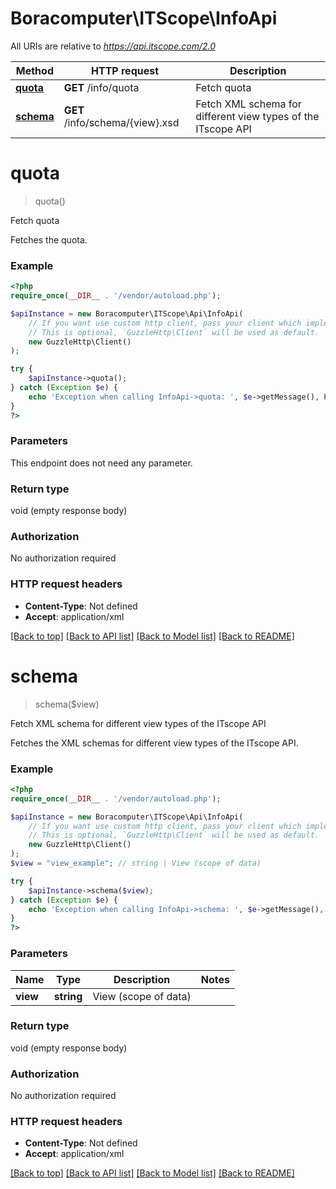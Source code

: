 # Boracomputer\ITScope\InfoApi

All URIs are relative to *https://api.itscope.com/2.0*

Method | HTTP request | Description
------------- | ------------- | -------------
[**quota**](InfoApi.md#quota) | **GET** /info/quota | Fetch quota
[**schema**](InfoApi.md#schema) | **GET** /info/schema/{view}.xsd | Fetch XML schema for different view types of the ITscope API


# **quota**
> quota()

Fetch quota

Fetches the quota.

### Example
```php
<?php
require_once(__DIR__ . '/vendor/autoload.php');

$apiInstance = new Boracomputer\ITScope\Api\InfoApi(
    // If you want use custom http client, pass your client which implements `GuzzleHttp\ClientInterface`.
    // This is optional, `GuzzleHttp\Client` will be used as default.
    new GuzzleHttp\Client()
);

try {
    $apiInstance->quota();
} catch (Exception $e) {
    echo 'Exception when calling InfoApi->quota: ', $e->getMessage(), PHP_EOL;
}
?>
```

### Parameters
This endpoint does not need any parameter.

### Return type

void (empty response body)

### Authorization

No authorization required

### HTTP request headers

 - **Content-Type**: Not defined
 - **Accept**: application/xml

[[Back to top]](#) [[Back to API list]](../../README.md#documentation-for-api-endpoints) [[Back to Model list]](../../README.md#documentation-for-models) [[Back to README]](../../README.md)

# **schema**
> schema($view)

Fetch XML schema for different view types of the ITscope API

Fetches the XML schemas for different view types of the ITscope API.

### Example
```php
<?php
require_once(__DIR__ . '/vendor/autoload.php');

$apiInstance = new Boracomputer\ITScope\Api\InfoApi(
    // If you want use custom http client, pass your client which implements `GuzzleHttp\ClientInterface`.
    // This is optional, `GuzzleHttp\Client` will be used as default.
    new GuzzleHttp\Client()
);
$view = "view_example"; // string | View (scope of data)

try {
    $apiInstance->schema($view);
} catch (Exception $e) {
    echo 'Exception when calling InfoApi->schema: ', $e->getMessage(), PHP_EOL;
}
?>
```

### Parameters

Name | Type | Description  | Notes
------------- | ------------- | ------------- | -------------
 **view** | **string**| View (scope of data) |

### Return type

void (empty response body)

### Authorization

No authorization required

### HTTP request headers

 - **Content-Type**: Not defined
 - **Accept**: application/xml

[[Back to top]](#) [[Back to API list]](../../README.md#documentation-for-api-endpoints) [[Back to Model list]](../../README.md#documentation-for-models) [[Back to README]](../../README.md)

